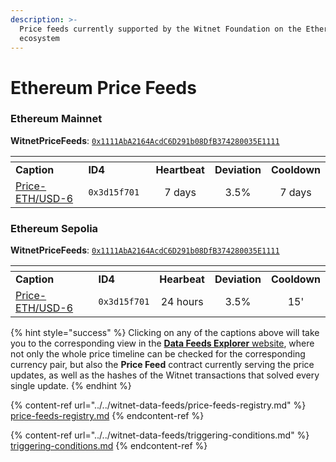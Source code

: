 ```yaml
---
description: >-
  Price feeds currently supported by the Witnet Foundation on the Ethereum
  ecosystem
---
```


# Ethereum Price Feeds

### Ethereum Mainnet

**WitnetPriceFeeds**: [`0x1111AbA2164AcdC6D291b08DfB374280035E1111`](https://etherscan.io/address/0x1111AbA2164AcdC6D291b08DfB374280035E1111)

<table data-header-hidden><thead><tr><th width="185"></th><th width="138"></th><th align="center"></th><th align="center"></th><th align="center"></th></tr></thead><tbody><tr><td><strong>Caption</strong></td><td><strong>ID4</strong></td><td align="center"><strong>Heartbeat</strong></td><td align="center"><strong>Deviation</strong></td><td align="center"><strong>Cooldown</strong></td></tr><tr><td><a href="https://feeds.witnet.io/feeds/ethereum-mainnet_eth-usd_6">Price-ETH/USD-6</a></td><td><code>0x3d15f701</code></td><td align="center">7 days</td><td align="center">3.5%</td><td align="center">7 days</td></tr></tbody></table>

### Ethereum Sepolia

**WitnetPriceFeeds**: [`0x1111AbA2164AcdC6D291b08DfB374280035E1111`](https://sepolia.etherscan.io/address/0x1111AbA2164AcdC6D291b08DfB374280035E1111)

<table data-header-hidden><thead><tr><th width="183"></th><th></th><th align="center"></th><th align="center"></th><th align="center"></th></tr></thead><tbody><tr><td><strong>Caption</strong></td><td><strong>ID4</strong></td><td align="center"><strong>Hearbeat</strong></td><td align="center"><strong>Deviation</strong></td><td align="center"><strong>Cooldown</strong></td></tr><tr><td><a href="https://feeds.witnet.io/feeds/ethereum-sepolia_eth-usd_6">Price-ETH/USD-6</a></td><td><code>0x3d15f701</code></td><td align="center">24 hours</td><td align="center">3.5%</td><td align="center">15'</td></tr></tbody></table>

{% hint style="success" %}
Clicking on any of the captions above will take you to the corresponding view in the [**Data Feeds Explorer** website](https://feeds.witnet.io), where not only the whole price timeline can be checked for the corresponding currency pair, but also the **Price Feed** contract currently serving the price updates, as well as the hashes of the Witnet transactions that solved every single update.
{% endhint %}

{% content-ref url="../../witnet-data-feeds/price-feeds-registry.md" %}
[price-feeds-registry.md](../../witnet-data-feeds/price-feeds-registry.md)
{% endcontent-ref %}

{% content-ref url="../../witnet-data-feeds/triggering-conditions.md" %}
[triggering-conditions.md](../../witnet-data-feeds/triggering-conditions.md)
{% endcontent-ref %}

